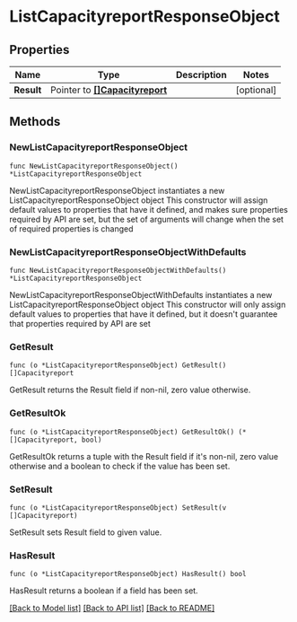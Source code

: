 # ListCapacityreportResponseObject

## Properties

Name | Type | Description | Notes
------------ | ------------- | ------------- | -------------
**Result** | Pointer to [**[]Capacityreport**](Capacityreport.md) |  | [optional] 

## Methods

### NewListCapacityreportResponseObject

`func NewListCapacityreportResponseObject() *ListCapacityreportResponseObject`

NewListCapacityreportResponseObject instantiates a new ListCapacityreportResponseObject object
This constructor will assign default values to properties that have it defined,
and makes sure properties required by API are set, but the set of arguments
will change when the set of required properties is changed

### NewListCapacityreportResponseObjectWithDefaults

`func NewListCapacityreportResponseObjectWithDefaults() *ListCapacityreportResponseObject`

NewListCapacityreportResponseObjectWithDefaults instantiates a new ListCapacityreportResponseObject object
This constructor will only assign default values to properties that have it defined,
but it doesn't guarantee that properties required by API are set

### GetResult

`func (o *ListCapacityreportResponseObject) GetResult() []Capacityreport`

GetResult returns the Result field if non-nil, zero value otherwise.

### GetResultOk

`func (o *ListCapacityreportResponseObject) GetResultOk() (*[]Capacityreport, bool)`

GetResultOk returns a tuple with the Result field if it's non-nil, zero value otherwise
and a boolean to check if the value has been set.

### SetResult

`func (o *ListCapacityreportResponseObject) SetResult(v []Capacityreport)`

SetResult sets Result field to given value.

### HasResult

`func (o *ListCapacityreportResponseObject) HasResult() bool`

HasResult returns a boolean if a field has been set.


[[Back to Model list]](../README.md#documentation-for-models) [[Back to API list]](../README.md#documentation-for-api-endpoints) [[Back to README]](../README.md)


